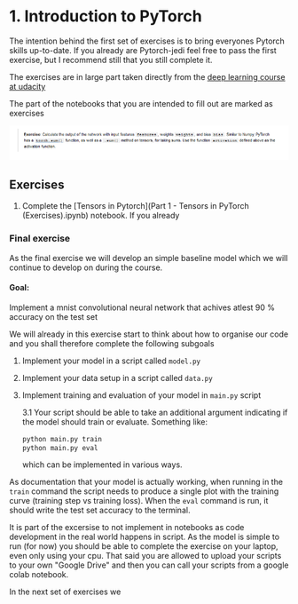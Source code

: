 # 1. Introduction to PyTorch

The intention behind the first set of exercises is to bring everyones 
Pytorch skills up-to-date. If you already are Pytorch-jedi feel free to
pass the first exercise, but I recommend still that you still complete it.

The exercises are in large part taken directly from the 
[deep learning course at udacity](https://github.com/udacity/deep-learning-v2-pytorch)

The part of the notebooks that you are intended to fill out are marked as exercises

![exercise](../figures/exercise.PNG)

## Exercises

1. Complete the [Tensors in Pytorch](Part 1 - Tensors in PyTorch (Exercises).ipynb) notebook. If you already 


### Final exercise

As the final exercise we will develop an simple baseline model which we will
continue to develop on during the course.

#### Goal: 
Implement a mnist convolutional neural network that achives atlest 90 % accuracy
on the test set

We will already in this exercise start to think about how to organise our code and
you shall therefore complete the following subgoals
1. Implement your model in a script called `model.py`
2. Implement your data setup in a script called `data.py`
3. Implement training and evaluation of your model in `main.py` script
   
   3.1 Your script should be able to take an additional argument indicating if the model
   should train or evaluate. Something like:
   ```
   python main.py train
   python main.py eval
   ```
   which can be implemented in various ways.
   
   

As documentation that your model is actually working, when running in the `train` command the script needs to
produce a single plot with the training curve (training step vs training loss). When the `eval` command is run,
it should write the test set accuracy to the terminal.

It is part of the excersise to not implement in notebooks as code development in the real
world happens in script. As the model is simple to run (for now) you should be able to complete
the exercise on your laptop, even only using your cpu. That said you are allowed to upload your scripts
to your own "Google Drive" and then you can call your scripts from a google colab notebook.


In the next set of exercises we 






